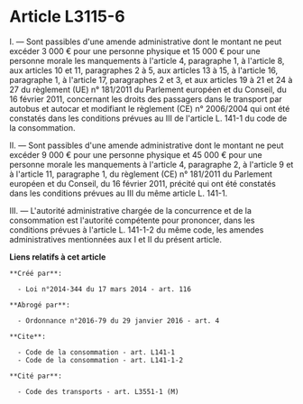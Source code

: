 # Article L3115-6

I. ― Sont passibles d'une amende administrative dont le montant ne peut excéder 3 000 € pour une personne physique et 15 000
€ pour une personne morale les manquements à l'article 4, paragraphe 1, à l'article 8, aux articles 10 et 11, paragraphes 2 à
5, aux articles 13 à 15, à l'article 16, paragraphe 1, à l'article 17, paragraphes 2 et 3, et aux articles 19 à 21 et 24 à 27
du règlement (UE) n° 181/2011 du Parlement européen et du Conseil, du 16 février 2011, concernant les droits des passagers
dans le transport par autobus et autocar et modifiant le règlement (CE) n° 2006/2004 qui ont été constatés dans les
conditions prévues au III de l'article L. 141-1 du code de la consommation. 

II. ― Sont passibles d'une amende administrative dont le montant ne peut excéder 9 000 € pour une personne physique et 45 000
€ pour une personne morale les manquements à l'article 4, paragraphe 2, à l'article 9 et à l'article 11, paragraphe 1, du
règlement (CE) n° 181/2011 du Parlement européen et du Conseil, du 16 février 2011, précité qui ont été constatés dans les
conditions prévues au III du même article L. 141-1. 

III. ― L'autorité administrative chargée de la concurrence et de la consommation est l'autorité compétente pour prononcer,
dans les conditions prévues à l'article L. 141-1-2 du même code, les amendes administratives mentionnées aux I et II du
présent article.

**Liens relatifs à cet article**

	**Créé par**:

	  - Loi n°2014-344 du 17 mars 2014 - art. 116

	**Abrogé par**:

	  - Ordonnance n°2016-79 du 29 janvier 2016 - art. 4

	**Cite**:

	  - Code de la consommation - art. L141-1
	  - Code de la consommation - art. L141-1-2

	**Cité par**:

	  - Code des transports - art. L3551-1 (M)
